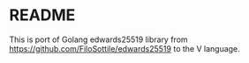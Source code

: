 # README #

 
This is port of Golang edwards25519 library from https://github.com/FiloSottile/edwards25519 to the V language.

